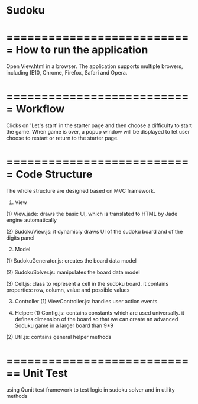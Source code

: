 # Sudoku
===========================
How to run the application
===========================
Open View.html in a browser. The application supports multiple
browers, including IE10, Chrome, Firefox, Safari and Opera.

===========================
Workflow 
===========================
Clicks on 'Let's start' in the starter page and then choose a 
difficulty to start the game. 
When game is over, a popup window will be displayed to let user
choose to restart or return to the starter page.

===========================
Code Structure
===========================
The whole structure are designed based on MVC framework.

1. View

  (1) View.jade: draws the basic UI, which is translated to HTML by 
                Jade engine automatically
                
  (2) SudokuView.js: it dynamicly draws UI of the sudoku board and
                    of the digits panel
                    
2. Model

  (1) SudokuGenerator.js: creates the board data model
  
  (2) SudokuSolver.js: manipulates the board data model
  
  (3) Cell.js: class to represent a cell in the sudoku board. it 
              contains properties: row, column, value and possible values
              
3. Controller 
  (1) ViewController.js: handles user action events

4. Helper:
  (1) Config.js: contains constants which are used universally. 
                it defines dimension of the board so that we can create an
                advanced Soduku game in a larger board than 9*9

  (2) Util.js: contains general helper methods

============================
Unit Test
============================
using Qunit test framework to test logic in sudoku solver and in utility methods





